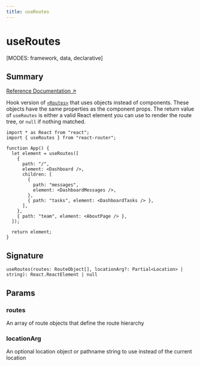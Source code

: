 ```yaml
---
title: useRoutes
---
```


# useRoutes

[MODES: framework, data, declarative]

## Summary

[Reference Documentation ↗](https://api.reactrouter.com/v7/functions/react_router.useRoutes.html)

Hook version of [`<Routes>`](../components/Routes) that uses objects instead of components. These objects have the same properties as the component props.
The return value of `useRoutes` is either a valid React element you can use to render the route tree, or `null` if nothing matched.

```tsx
import * as React from "react";
import { useRoutes } from "react-router";

function App() {
  let element = useRoutes([
    {
      path: "/",
      element: <Dashboard />,
      children: [
        {
          path: "messages",
          element: <DashboardMessages />,
        },
        { path: "tasks", element: <DashboardTasks /> },
      ],
    },
    { path: "team", element: <AboutPage /> },
  ]);

  return element;
}
```

## Signature

```tsx
useRoutes(routes: RouteObject[], locationArg?: Partial<Location> | string): React.ReactElement | null
```

## Params

### routes

An array of route objects that define the route hierarchy

### locationArg

An optional location object or pathname string to use instead of the current location

